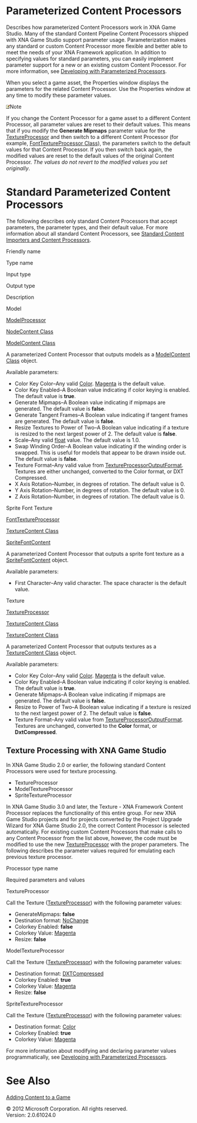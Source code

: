 ﻿

# Parameterized Content Processors

Describes how parameterized Content Processors work in XNA Game Studio. Many of the standard Content Pipeline Content Processors shipped with XNA Game Studio support parameter usage. Parameterization makes any standard or custom Content Processor more flexible and better able to meet the needs of your XNA Framework application. In addition to specifying values for standard parameters, you can easily implement parameter support for a new or an existing custom Content Processor. For more information, see [Developing with Parameterized Processors](CP_CustomParamProcs.md).

When you select a game asset, the Properties window displays the parameters for the related Content Processor. Use the Properties window at any time to modify these parameter values.

![](note.gif)Note

If you change the Content Processor for a game asset to a different Content Processor, all parameter values are reset to their default values. This means that if you modify the **Generate Mipmaps** parameter value for the [TextureProcessor](T_Microsoft_Xna_Framework_Content_Pipeline_Processors_TextureProcessor.md) and then switch to a different Content Processor (for example, [FontTextureProcessor Class](T_Microsoft_Xna_Framework_Content_Pipeline_Processors_FontTextureProcessor.md)), the parameters switch to the default values for that Content Processor. If you then switch back again, the modified values are reset to the default values of the original Content Processor. _The values do not revert to the modified values you set originally_.

# Standard Parameterized Content Processors

The following describes only standard Content Processors that accept parameters, the parameter types, and their default value. For more information about all standard Content Processors, see [Standard Content Importers and Content Processors](CP_StdImpsProcs.md).

Friendly name

Type name

Input type

Output type

Description

Model

[ModelProcessor](T_Microsoft_Xna_Framework_Content_Pipeline_Processors_ModelProcessor.md)

[NodeContent Class](T_Microsoft_Xna_Framework_Content_Pipeline_Graphics_NodeContent.md)

[ModelContent Class](T_Microsoft_Xna_Framework_Content_Pipeline_Processors_ModelContent.md)

A parameterized Content Processor that outputs models as a [ModelContent Class](T_Microsoft_Xna_Framework_Content_Pipeline_Processors_ModelContent.md) object.

Available parameters:

*   Color Key Color–Any valid [Color](T_MXF_Color.md). [Magenta](T_MXF_Color.md) is the default value.
*   Color Key Enabled–A Boolean value indicating if color keying is enabled. The default value is **true**.
*   Generate Mipmaps–A Boolean value indicating if mipmaps are generated. The default value is **false**.
*   Generate Tangent Frames–A Boolean value indicating if tangent frames are generated. The default value is **false**.
*   Resize Textures to Power of Two–A Boolean value indicating if a texture is resized to the next largest power of 2. The default value is **false**.
*   Scale–Any valid [float](http://msdn.microsoft.com/en-us/library/system.single.aspx) value. The default value is 1.0.
*   Swap Winding Order–A Boolean value indicating if the winding order is swapped. This is useful for models that appear to be drawn inside out. The default value is **false**.
*   Texture Format–Any valid value from [TextureProcessorOutputFormat](T_MXFCPP_TextureProcessorOutputFormat.md). Textures are either unchanged, converted to the Color format, or DXT Compressed.
*   X Axis Rotation–Number, in degrees of rotation. The default value is 0.
*   Y Axis Rotation–Number, in degrees of rotation. The default value is 0.
*   Z Axis Rotation–Number, in degrees of rotation. The default value is 0.

Sprite Font Texture

[FontTextureProcessor](T_Microsoft_Xna_Framework_Content_Pipeline_Processors_FontTextureProcessor.md)

[TextureContent Class](T_Microsoft_Xna_Framework_Content_Pipeline_Graphics_TextureContent.md)

[SpriteFontContent](T_Microsoft_Xna_Framework_Content_Pipeline_Processors_SpriteFontContent.md)

A parameterized Content Processor that outputs a sprite font texture as a [SpriteFontContent](T_Microsoft_Xna_Framework_Content_Pipeline_Processors_SpriteFontContent.md) object.

Available parameters:

*   First Character–Any valid character. The space character is the default value.

Texture

[TextureProcessor](T_Microsoft_Xna_Framework_Content_Pipeline_Processors_TextureProcessor.md)

[TextureContent Class](T_Microsoft_Xna_Framework_Content_Pipeline_Graphics_TextureContent.md)

[TextureContent Class](T_Microsoft_Xna_Framework_Content_Pipeline_Graphics_TextureContent.md)

A parameterized Content Processor that outputs textures as a [TextureContent Class](T_Microsoft_Xna_Framework_Content_Pipeline_Graphics_TextureContent.md) object.

Available parameters:

*   Color Key Color–Any valid [Color](T_MXF_Color.md). [Magenta](T_MXF_Color.md) is the default value.
*   Color Key Enabled–A Boolean value indicating if color keying is enabled. The default value is **true**.
*   Generate Mipmaps–A Boolean value indicating if mipmaps are generated. The default value is **false**.
*   Resize to Power of Two–A Boolean value indicating if a texture is resized to the next largest power of 2. The default value is **false**.
*   Texture Format–Any valid value from [TextureProcessorOutputFormat](T_MXFCPP_TextureProcessorOutputFormat.md). Textures are unchanged, converted to the **Color** format, or **DxtCompressed**.

## Texture Processing with XNA Game Studio

In XNA Game Studio 2.0 or earlier, the following standard Content Processors were used for texture processing.

*   TextureProcessor
*   ModelTextureProcessor
*   SpriteTextureProcessor

In XNA Game Studio 3.0 and later, the Texture - XNA Framework Content Processor replaces the functionality of this entire group. For new XNA Game Studio projects and for projects converted by the Project Upgrade Wizard for XNA Game Studio 2.0, the correct Content Processor is selected automatically. For existing custom Content Processors that make calls to any Content Processor from the list above, however, the code must be modified to use the new [TextureProcessor](T_Microsoft_Xna_Framework_Content_Pipeline_Processors_TextureProcessor.md) with the proper parameters. The following describes the parameter values required for emulating each previous texture processor.

Processor type name

Required parameters and values

TextureProcessor

Call the Texture ([TextureProcessor](T_Microsoft_Xna_Framework_Content_Pipeline_Processors_TextureProcessor.md)) with the following parameter values:

*   GenerateMipmaps: **false**
*   Destination format: [NoChange](T_MXFCPP_TextureProcessorOutputFormat.md)
*   Colorkey Enabled: **false**
*   Colorkey Value: [Magenta](T_MXF_Color.md)
*   Resize: **false**

ModelTextureProcessor

Call the Texture ([TextureProcessor](T_Microsoft_Xna_Framework_Content_Pipeline_Processors_TextureProcessor.md)) with the following parameter values:

*   Destination format: [DXTCompressed](T_MXFCPP_TextureProcessorOutputFormat.md)
*   Colorkey Enabled: **true**
*   Colorkey Value: [Magenta](T_MXF_Color.md)
*   Resize: **false**

SpriteTextureProcessor

Call the Texture ([TextureProcessor](T_Microsoft_Xna_Framework_Content_Pipeline_Processors_TextureProcessor.md)) with the following parameter values:

*   Destination format: [Color](T_Microsoft_Xna_Framework_Graphics_SurfaceFormat.md)
*   Colorkey Enabled: **true**
*   Colorkey Value: [Magenta](T_MXF_Color.md)

For more information about modifying and declaring parameter values programmatically, see [Developing with Parameterized Processors](CP_CustomParamProcs.md).

# See Also

[Adding Content to a Game](CP_TopLevel.md)  

© 2012 Microsoft Corporation. All rights reserved.  
Version: 2.0.61024.0